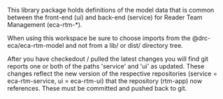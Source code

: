 This library package holds definitions of the model data that is common between the front-end (ui) and back-end (service) for Reader Team Management (eca-rtm-*).  

When using this workspace be sure to choose imports from the @drc-eca/eca-rtm-model and not from a lib/ or dist/ directory tree.
 
After you have checkedout / pulled the latest changes you will find git reports one or both of the paths 'service' and 'ui' as updated.  These changes reflect the new version of the respective repositories (service = eca-rtm-service, ui = eca-rtm-ui) that the repository (rtm-app) now references. These must be committed and pushed back to git.
